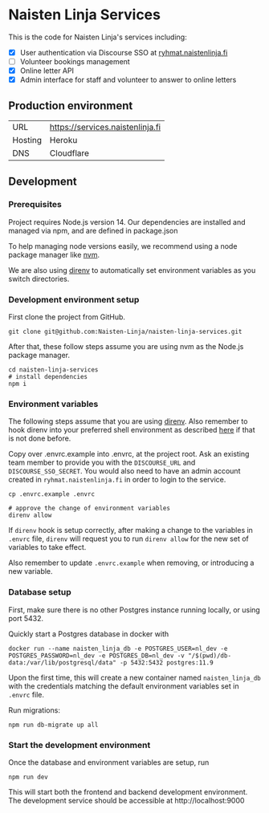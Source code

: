# Naisten Linja Services

This is the code for Naisten Linja's services including:

- [x] User authentication via Discourse SSO at [ryhmat.naistenlinja.fi](https://ryhmat.naistenlinja.fi)
- [ ] Volunteer bookings management
- [x] Online letter API
- [x] Admin interface for staff and volunteer to answer to online letters

## Production environment

|         |                                  |
|---------|----------------------------------|
| URL     | https://services.naistenlinja.fi |
| Hosting | Heroku                           |
| DNS     | Cloudflare                       |

## Development

### Prerequisites

Project requires Node.js version 14. Our dependencies are installed and managed via npm, and are defined in package.json

To help managing node versions easily, we recommend using a node package manager like [nvm](https://github.com/nvm-sh/nvm).

We are also using [direnv](https://direnv.net/) to automatically set environment variables as you switch directories.

### Development environment setup

First clone the project from GitHub.

```shell
git clone git@github.com:Naisten-Linja/naisten-linja-services.git
```

After that, these follow steps assume you are using nvm as the Node.js package manager.

```shell
cd naisten-linja-services
# install dependencies
npm i
```

### Environment variables

The following steps assume that you are using [direnv](https://direnv.net/). Also remember to hook direnv into your preferred shell environment as described [here](https://direnv.net/docs/hook.html) if that is not done before.

Copy over .envrc.example into .envrc, at the project root. Ask an existing team member to provide you with the `DISCOURSE_URL` and `DISCOURSE_SSO_SECRET`. You would also need to have an admin account created in `ryhmat.naistenlinja.fi` in order to login to the service.

```shell
cp .envrc.example .envrc

# approve the change of environment variables
direnv allow
```

If `direnv` hook is setup correctly, after making a change to the variables in `.envrc` file, `direnv` will request you to run `direnv allow` for the new set of variables to take effect.

Also remember to update `.envrc.example` when removing, or introducing a new variable.


### Database setup

First, make sure there is no other Postgres instance running locally, or using port 5432.

Quickly start a Postgres database in docker with

```
docker run --name naisten_linja_db -e POSTGRES_USER=nl_dev -e POSTGRES_PASSWORD=nl_dev -e POSTGRES_DB=nl_dev -v "/$(pwd)/db-data:/var/lib/postgresql/data" -p 5432:5432 postgres:11.9
```

Upon the first time, this will create a new container named `naisten_linja_db` with the credentials matching the default environment variables set in `.envrc` file.

Run migrations:

```
npm run db-migrate up all
```

### Start the development environment

Once the database and environment variables are setup, run

```
npm run dev
```

This will start both the frontend and backend development environment. The development service should be accessible at http://localhost:9000
